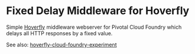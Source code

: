 # Fixed Delay Middleware for Hoverfly

Simple [Hoverfly](https://hoverfly.io) middleware webserver for Pivotal Cloud Foundry which delays all HTTP responses by a fixed value.

See also: [hoverfly-cloud-foundry-experiment](https://github.com/tjcunliffe/hoverfly-cloud-foundry-experiment)